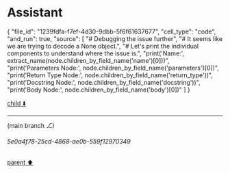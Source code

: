 # Assistant

{
  "file_id": "1239fdfa-f7ef-4d30-9dbb-5f6f61637677",
  "cell_type": "code",
  "and_run": true,
  "source": [
    "# Debugging the issue further",
    "# It seems like we are trying to decode a None object.",
    "# Let's print the individual components to understand where the issue is.",
    "print('Name:', extract_name(node.children_by_field_name('name')[0]))",
    "print('Parameters Node:', node.children_by_field_name('parameters')[0])",
    "print('Return Type Node:', node.children_by_field_name('return_type'))",
    "print('Docstring Node:', node.children_by_field_name('docstring'))",
    "print('Body Node:', node.children_by_field_name('body')[0])"
  ]
}

[child ⬇️](#5e0a4f78-25cd-4868-ae0b-559f12970349)

---

(main branch ⎇)
###### 5e0a4f78-25cd-4868-ae0b-559f12970349
[parent ⬆️](#2364bbca-13fe-4b3f-8b43-cbc518b112b8)
